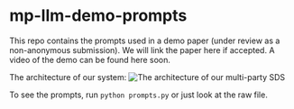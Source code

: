 # mp-llm-demo-prompts
This repo contains the prompts used in a demo paper (under review as a non-anonymous submission). We will link the paper here if accepted. A video of the demo can be found here soon.

The architecture of our system:
![The architecture of our multi-party SDS](./images/ari-system-cropped.png)

To see the prompts, run `python prompts.py` or just look at the raw file.
